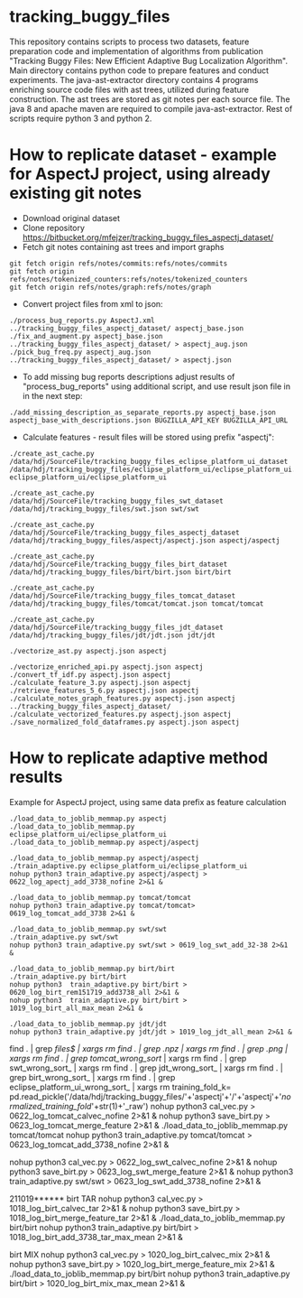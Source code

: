 # tracking_buggy_files
This repository contains scripts to process two datasets, feature preparation code and implementation of algorithms from publication "Tracking Buggy Files: New Efficient Adaptive Bug Localization Algorithm".
Main directory contains python code to prepare features and conduct experiments.
The java-ast-extractor directory contains 4 programs enriching source code files with ast trees, utilized during feature construction.
The ast trees are stored as git notes per each source file.
The java 8 and apache maven are required to compile java-ast-extractor.
Rest of scripts require python 3 and python 2.

# How to replicate dataset - example for AspectJ project, using already existing git notes
* Download original dataset
* Clone repository https://bitbucket.org/mfejzer/tracking_buggy_files_aspectj_dataset/
* Fetch git notes containing ast trees and import graphs
```
git fetch origin refs/notes/commits:refs/notes/commits
git fetch origin refs/notes/tokenized_counters:refs/notes/tokenized_counters
git fetch origin refs/notes/graph:refs/notes/graph
```
* Convert project files from xml to json:
```
./process_bug_reports.py AspectJ.xml ../tracking_buggy_files_aspectj_dataset/ aspectj_base.json
./fix_and_augment.py aspectj_base.json ../tracking_buggy_files_aspectj_dataset/ > aspectj_aug.json
./pick_bug_freq.py aspectj_aug.json ../tracking_buggy_files_aspectj_dataset/ > aspectj.json
```
  * To add missing bug reports descriptions adjust results of "process_bug_reports" using additional script, and use result json file in in the next step:
```
./add_missing_description_as_separate_reports.py aspectj_base.json aspectj_base_with_descriptions.json BUGZILLA_API_KEY BUGZILLA_API_URL
```
* Calculate features - result files will be stored using prefix "aspectj":
```
./create_ast_cache.py /data/hdj/SourceFile/tracking_buggy_files_eclipse_platform_ui_dataset /data/hdj/tracking_buggy_files/eclipse_platform_ui/eclipse_platform_ui.json eclipse_platform_ui/eclipse_platform_ui

./create_ast_cache.py /data/hdj/SourceFile/tracking_buggy_files_swt_dataset /data/hdj/tracking_buggy_files/swt.json swt/swt

./create_ast_cache.py /data/hdj/SourceFile/tracking_buggy_files_aspectj_dataset /data/hdj/tracking_buggy_files/aspectj/aspectj.json aspectj/aspectj

./create_ast_cache.py /data/hdj/SourceFile/tracking_buggy_files_birt_dataset /data/hdj/tracking_buggy_files/birt/birt.json birt/birt

./create_ast_cache.py /data/hdj/SourceFile/tracking_buggy_files_tomcat_dataset /data/hdj/tracking_buggy_files/tomcat/tomcat.json tomcat/tomcat

./create_ast_cache.py /data/hdj/SourceFile/tracking_buggy_files_jdt_dataset /data/hdj/tracking_buggy_files/jdt/jdt.json jdt/jdt

./vectorize_ast.py aspectj.json aspectj

./vectorize_enriched_api.py aspectj.json aspectj
./convert_tf_idf.py aspectj.json aspectj
./calculate_feature_3.py aspectj.json aspectj
./retrieve_features_5_6.py aspectj.json aspectj
./calculate_notes_graph_features.py aspectj.json aspectj ../tracking_buggy_files_aspectj_dataset/
./calculate_vectorized_features.py aspectj.json aspectj
./save_normalized_fold_dataframes.py aspectj.json aspectj
```
# How to replicate adaptive method results
Example for AspectJ project, using same data prefix as feature calculation
```
./load_data_to_joblib_memmap.py aspectj
./load_data_to_joblib_memmap.py eclipse_platform_ui/eclipse_platform_ui
./load_data_to_joblib_memmap.py aspectj/aspectj

./load_data_to_joblib_memmap.py aspectj/aspectj
./train_adaptive.py eclipse_platform_ui/eclipse_platform_ui
nohup python3 train_adaptive.py aspectj/aspectj > 0622_log_apectj_add_3738_nofine 2>&1 &

./load_data_to_joblib_memmap.py tomcat/tomcat
nohup python3 train_adaptive.py tomcat/tomcat> 0619_log_tomcat_add_3738 2>&1 &

./load_data_to_joblib_memmap.py swt/swt
./train_adaptive.py swt/swt
nohup python3 train_adaptive.py swt/swt > 0619_log_swt_add_32-38 2>&1 &

./load_data_to_joblib_memmap.py birt/birt
./train_adaptive.py birt/birt
nohup python3  train_adaptive.py birt/birt > 0620_log_birt_rem151719_add3738_all 2>&1 &
nohup python3  train_adaptive.py birt/birt > 1019_log_birt_all_max_mean 2>&1 &

./load_data_to_joblib_memmap.py jdt/jdt
nohup python3 train_adaptive.py jdt/jdt > 1019_log_jdt_all_mean 2>&1 &
```

find . | grep  _files$ | xargs rm
find . | grep  .npz | xargs rm
find . | grep  .png | xargs rm
find . | grep  tomcat_wrong_sort_ | xargs rm
find . | grep  swt_wrong_sort_ | xargs rm
find . | grep  jdt_wrong_sort_ | xargs rm
find . | grep  birt_wrong_sort_ | xargs rm
find . | grep  eclipse_platform_ui_wrong_sort_ | xargs rm
training_fold_k= pd.read_pickle('/data/hdj/tracking_buggy_files/'+'aspectj'+'/'+'aspectj'+'_normalized_training_fold_'+str(1)+'_raw')
nohup python3 cal_vec.py > 0622_log_tomcat_calvec_nofine 2>&1 &
nohup python3 save_birt.py > 0623_log_tomcat_merge_feature 2>&1 &
./load_data_to_joblib_memmap.py tomcat/tomcat
nohup python3 train_adaptive.py tomcat/tomcat  > 0623_log_tomcat_add_3738_nofine 2>&1 &

nohup python3 cal_vec.py > 0622_log_swt_calvec_nofine 2>&1 &
nohup python3 save_birt.py > 0623_log_swt_merge_feature 2>&1 &
nohup python3 train_adaptive.py swt/swt  > 0623_log_swt_add_3738_nofine 2>&1 &


211019******
birt TAR
nohup python3 cal_vec.py > 1018_log_birt_calvec_tar 2>&1 &
nohup python3 save_birt.py > 1018_log_birt_merge_feature_tar 2>&1 &
./load_data_to_joblib_memmap.py birt/birt
nohup python3 train_adaptive.py birt/birt  > 1018_log_birt_add_3738_tar_max_mean 2>&1 &


birt MIX
nohup python3 cal_vec.py > 1020_log_birt_calvec_mix 2>&1 &
nohup python3 save_birt.py > 1020_log_birt_merge_feature_mix 2>&1 &
./load_data_to_joblib_memmap.py birt/birt
nohup python3 train_adaptive.py birt/birt  > 1020_log_birt_mix_max_mean 2>&1 &
